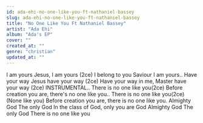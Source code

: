 ```yaml
---
id: ada-ehi-no-one-like-you-ft-nathaniel-bassey
slug: ada-ehi-no-one-like-you-ft-nathaniel-bassey
title: "No One Like You Ft Nathaniel Bassey"
artist: "Ada Ehi"
album: "Ada's EP"
cover: ""
created_at: ""
genre: "christian"
updated_at: ""
---
```


I am yours Jesus, I am yours (2ce)
I belong to you Saviour I am yours..
Have your way Jesus have your way (2ce)
Have your way in me, Master have your way (2ce)
INSTRUMENTAL..
There is no one like you(2ce)
Before creation you are, there's no one like you..
There is no one like you(2ce)
(None like you)
Before creation you are, there is  no one like you.
Almighty God
The only God
In the class of God, only you are God
Almighty God
The only God
There is no one like you